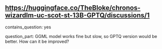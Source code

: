 ## https://huggingface.co/TheBloke/chronos-wizardlm-uc-scot-st-13B-GPTQ/discussions/1

contains_question: yes

question_part: GGML model works fine but slow, so GPTQ version would be better. How can it be improved?
